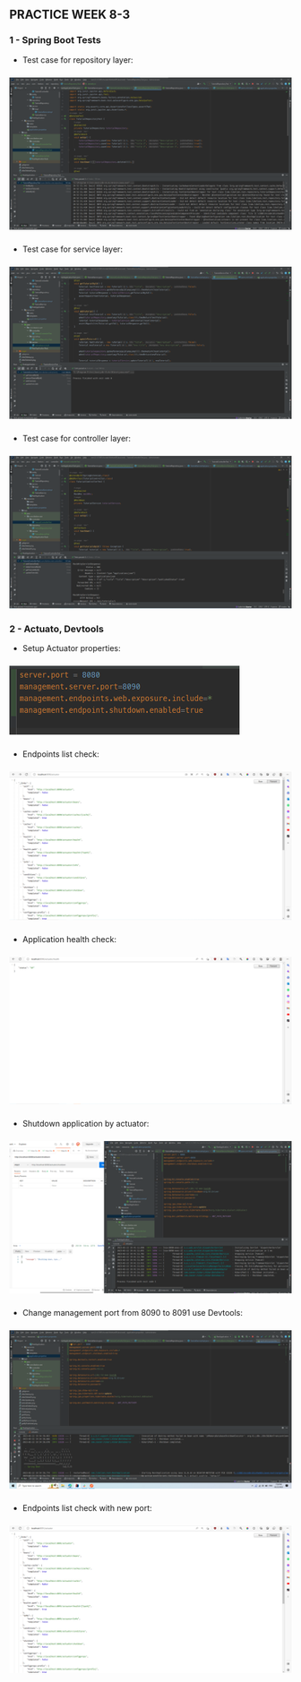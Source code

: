 ## PRACTICE WEEK 8-3
### 1 - Spring Boot Tests
* Test case for repository layer:
###
![](./img-8_3/repoTest.png)
###
* Test case for service layer:
###
![](./img-8_3/serviceTest.png)
###
* Test case for controller layer:
###
![](./img-8_3/controllerTest.png)
### 2 - Actuato, Devtools
* Setup Actuator properties:
###
![](./img-8_3/actuator_setting.png)
###
* Endpoints list check:
###
![](./img-8_3/list_endpoint.png)
###
* Application health check:
###
![](./img-8_3/health.png)
###
* Shutdown application by actuator:
###
![](./img-8_3/shutdown.png)
###
* Change management port from 8090 to 8091 use Devtools:
###
![](./img-8_3/changePort.png)
###
* Endpoints list check with new port:
###
![](./img-8_3/list_endpoint_change_port.png)
